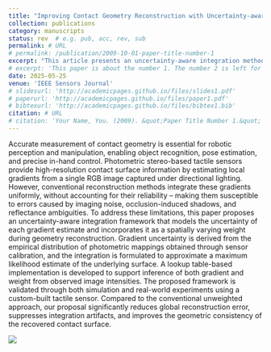 ```yaml
---
title: "Improving Contact Geometry Reconstruction with Uncertainty-aware Gradient Integration in Photometric Stereo-based Tactile Sensing"
collection: publications
category: manuscripts
status: rev  # e.g. pub, acc, rev, sub
permalink: # URL
# permalink: /publication/2009-10-01-paper-title-number-1
excerpt: "This article presents an uncertainty-aware integration method for photometric stereo-based tactile sensing. By modeling the reliability of each estimated gradient and weighting them accordingly, the proposed approach improves contact surface reconstruction accuracy and robustness against noise and shadows.<br/><center><img src='/images/1-ga.png' width='450px'></center>"
# excerpt: 'This paper is about the number 1. The number 2 is left for future work.'
date: 2025-05-25
venue: 'IEEE Sensors Journal'
# slidesurl: 'http://academicpages.github.io/files/slides1.pdf'
# paperurl: 'http://academicpages.github.io/files/paper1.pdf'
# bibtexurl: 'http://academicpages.github.io/files/bibtex1.bib'
citation: # URL
# citation: 'Your Name, You. (2009). &quot;Paper Title Number 1.&quot; <i>Journal 1</i>. 1(1).'
---
```


Accurate measurement of contact geometry is essential for robotic perception and manipulation, enabling object recognition, pose estimation, and precise in-hand control. Photometric stereo-based tactile sensors provide high-resolution contact surface information by estimating local gradients from a single RGB image captured under directional lighting. However, conventional reconstruction methods integrate these gradients uniformly, without accounting for their reliability – making them susceptible to errors caused by imaging noise, occlusion-induced shadows, and reflectance ambiguities. To address these limitations, this paper proposes an uncertainty-aware integration framework that models the uncertainty of each gradient estimate and incorporates it as a spatially varying weight during geometry reconstruction. Gradient uncertainty is derived from the empirical distribution of photometric mappings obtained through sensor calibration, and the integration is formulated to approximate a maximum likelihood estimate of the underlying surface. A lookup table-based implementation is developed to support inference of both gradient and weight from observed image intensities. The proposed framework is validated through both simulation and real-world experiments using a custom-built tactile sensor. Compared to the conventional unweighted approach, our proposal significantly reduces global reconstruction error, suppresses integration artifacts, and improves the geometric consistency of the recovered contact surface.

<img src='/images/1-ga.png'>
